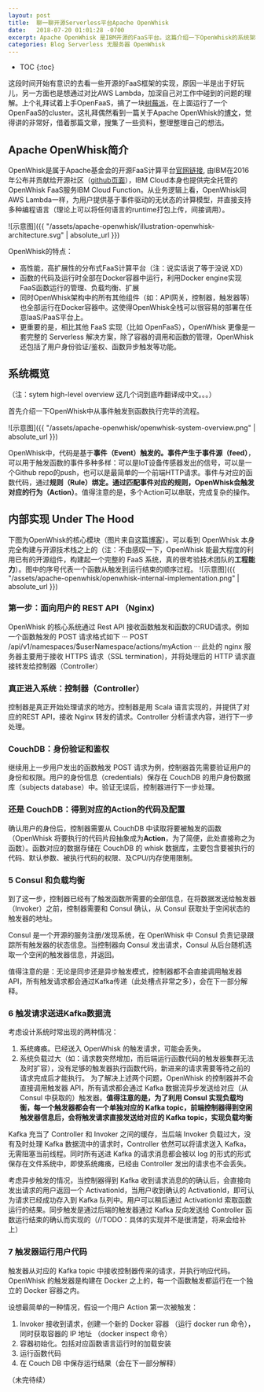 ```yaml
---
layout: post
title:  聊一聊开源Serverless平台Apache OpenWhisk
date:   2018-07-20 01:01:28 -0700
excerpt: Apache OpenWhisk 是IBM开源的FaaS平台。这篇介绍一下OpenWhisk的系统架构，也梳理一下自己对OpenWhisk的理解。
categories: Blog Serverless 无服务器 OpenWhisk
---
```


* TOC
{:toc}

这段时间开始有意识的去看一些开源的FaaS框架的实现，原因一半是出于好玩儿，另一方面也是想通过对比AWS Lambda，加深自己对工作中碰到的问题的理解。上个礼拜试着上手OpenFaaS，搞了一块[树莓派](https://www.weibo.com/2663109067/GpS6o8haD)，在上面运行了一个OpenFaaS的cluster。这礼拜偶然看到一篇关于Apache OpenWhisk的[博文](https://medium.com/openwhisk/uncovering-the-magic-how-serverless-platforms-really-work-3cb127b05f71)，觉得讲的非常好，借着那篇文章，搜集了一些资料，整理整理自己的想法。

## Apache OpenWhisk简介
OpenWhisk是属于Apache基金会的开源FaaS计算平台[官网链接](https://openwhisk.apache.org/), 由IBM在2016年公布并贡献给开源社区（[github页面](https://github.com/apache/incubator-openwhisk)），IBM Cloud本身也提供完全托管的OpenWhisk FaaS服务IBM Cloud Function。从业务逻辑上看，OpenWhisk同AWS Lambda一样，为用户提供基于事件驱动的无状态的计算模型，并直接支持多种编程语言（理论上可以将任何语言的runtime打包上传，间接调用）。

![示意图]({{ "/assets/apache-openwhisk/illustration-openwhisk-architecture.svg" | absolute_url }})

OpenWhisk的特点：
- 高性能，高扩展性的分布式FaaS计算平台（注：说实话说了等于没说 XD）
- 函数的代码及运行时全部在Docker容器中运行，利用Docker engine实现FaaS函数运行的管理、负载均衡、扩展
- 同时OpenWhisk架构中的所有其他组件（如：API网关，控制器，触发器等）也全部运行在Docker容器中。这使得OpenWhisk全栈可以很容易的部署在任意IaaS/PaaS平台上。
- 更重要的是，相比其他 FaaS 实现（比如 OpenFaaS），OpenWhisk 更像是一套完整的 Serverless 解决方案，除了容器的调用和函数的管理，OpenWhisk 还包括了用户身份验证/鉴权、函数异步触发等功能。

## 系统概览 
（注：sytem high-level overview 这几个词到底咋翻译成中文。。。）

首先介绍一下OpenWhisk中从事件触发到函数执行完毕的流程。

![示意图]({{ "/assets/apache-openwhisk/openwhisk-system-overview.png" | absolute_url }})

OpenWhisk中，代码是基于**事件（Event）**触发的。事件产生于**事件源（feed）**，可以用于触发函数的事件多种多样：可以是IoT设备传感器发出的信号，可以是一个Github repo的push，也可以是最简单的一个前端HTTP请求。事件与对应的函数代码，通过**规则（Rule）**绑定。通过匹配事件对应的规则，OpenWhisk会触发对应的**行为（Action）**。值得注意的是，多个Action可以串联，完成复杂的操作。

## 内部实现 Under The Hood

下图为OpenWhisk的核心模块（图片来自这篇[博客](https://medium.com/openwhisk/uncovering-the-magic-how-serverless-platforms-really-work-3cb127b05f71)）。可以看到 OpenWhisk 本身完全构建与开源技术栈之上的（注：不由感叹一下，OpenWhisk 能最大程度的利用已有的开源组件，构建起一个完整的 FaaS 系统，真的很考验技术团队的**工程能力**）。图中的序号代表一个函数从触发到运行结束的顺序过程。
![示意图]({{ "/assets/apache-openwhisk/openwhisk-internal-implementation.png" | absolute_url }})

### 第一步：面向用户的 REST API （Nginx)
OpenWhisk 的核心系统通过 Rest API 接收函数触发和函数的CRUD请求。例如一个函数触发的 POST 请求格式如下
···
POST /api/v1/namespaces/$userNamespace/actions/myAction
···
此处的 nginx 服务器主要用于接收 HTTPS 请求（SSL termination)，并将处理后的 HTTP 请求直接转发给控制器（Controller）

### 真正进入系统：控制器（Controller）
控制器是真正开始处理请求的地方。控制器是用 Scala 语言实现的，并提供了对应的REST API，接收 Nginx 转发的请求。Controller 分析请求内容，进行下一步处理。

### CouchDB：身份验证和鉴权
继续用上一步用户发出的函数触发 POST 请求为例，控制器首先需要验证用户的身份和权限。用户的身份信息（credentials）保存在 CouchDB 的用户身份数据库（subjects database）中。验证无误后，控制器进行下一步处理。

### 还是 CouchDB：得到对应的Action的代码及配置
确认用户的身份后，控制器需要从 CouchDB 中读取将要被触发的函数（OpenWhisk 将要执行的代码片段抽象成为**Action**，为了简便，此处直接称之为函数）。函数对应的数据存储在 CouchDB 的 whisk 数据库，主要包含要被执行的代码、默认参数、被执行代码的权限、及CPU/内存使用限制。

### 5 Consul 和负载均衡 
到了这一步，控制器已经有了触发函数所需要的全部信息，在将数据发送给触发器（Invoker）之前，控制器需要和 Consul 确认，从 Consul 获取处于空闲状态的触发器的地址。

Consul 是一个开源的服务注册/发现系统，在 OpenWhisk 中 Consul 负责记录跟踪所有触发器的状态信息。当控制器向 Consul 发出请求，Consul 从后台随机选取一个空闲的触发器信息，并返回。

值得注意的是：无论是同步还是异步触发模式，控制器都不会直接调用触发器API，所有触发请求都会通过Kafka传递（此处槽点非常之多），会在下一部分解释。

### 6 触发请求送进Kafka数据流

考虑设计系统时常出现的两种情况：
1. 系统瘫痪。已经送入 OpenWhisk 的触发请求，可能会丢失。
2. 系统负载过大（如：请求数突然增加，而后端运行函数代码的触发器集群无法及时扩容），没有足够的触发器执行函数代码，新进来的请求需要等待之前的请求完成后才能执行。
为了解决上述两个问题，OpenWhisk 的控制器并不会直接调用触发器 API，所有请求都会通过 Kafka 数据流异步发送给对应（从 Consul 中获取的）触发器。**值得注意的是，为了利用 Consul 实现负载均衡，每一个触发器都会有一个单独对应的 Kafka topic，前端控制器得到空闲触发器信息后，会将触发请求直接发送给对应的 Kafka topic，实现负载均衡**

Kafka 充当了 Controller 和 Invoker 之间的缓存，当后端 Invoker 负载过大，没有及时处理 Kafka 数据流中的请求时，Controller 依然可以将请求送入 Kafka，无需阻塞当前线程。同时所有送进 Kafka 的请求消息都会被以 log 的形式的形式保存在文件系统中，即使系统瘫痪，已经由 Controller 发出的请求也不会丢失。

考虑异步触发的情况，当控制器得到 Kafka 收到请求消息的的确认后，会直接向发出请求的用户返回一个 ActivationId，当用户收到确认的 ActivationId，即可认为请求已经成功存入到 Kafka 队列中。用户可以稍后通过 ActivationId 索取函数运行的结果。同步触发是通过后端的触发器通过 Kafka 反向发送给 Controller 函数运行结束的确认而实现的（//TODO：具体的实现并不是很清楚，将来会给补上）

### 7 触发器运行用户代码
触发器从对应的 Kafka topic 中接收控制器传来的请求，并执行响应代码。OpenWhisk 的触发器是构建在 Docker 之上的，每一个函数触发都运行在一个独立的 Docker 容器之内。

设想最简单的一种情况，假设一个用户 Action 第一次被触发：
1. Invoker 接收到请求，创建一个新的 Docker 容器 （运行 docker run 命令），同时获取容器的 IP 地址 （docker inspect 命令）
2. 容器初始化。包括对应函数语言运行时的加载安装
3. 运行函数代码
4. 在 Couch DB 中保存运行结果（会在下一部分解释）

（未完待续）
